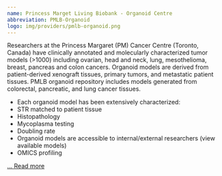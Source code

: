 ```yaml
---
name: Princess Marget Living Biobank - Organoid Centre
abbreviation: PMLB-Organoid
logo: img/providers/pmlb-organoid.png
---
```


Researchers at the Princess Margaret (PM) Cancer Centre (Toronto, Canada) have clinically annotated and molecularly characterized tumor models (>1000) including ovarian, head and neck, lung, mesothelioma, breast, pancreas and colon cancers. Organoid models are derived from patient-derived xenograft tissues, primary tumors, and metastatic patient tissues. PMLB organoid repository includes models generated from colorectal, pancreatic, and lung cancer tissues.

- Each organoid model has been extensively characterized:
- STR matched to patient tissue
- Histopathology
- Mycoplasma testing
- Doubling rate
- Organoid models are accessible to internal/external researchers (view available models)
- OMICS profiling

[... Read more](https://pmlivingbiobank.uhnresearch.ca/)
